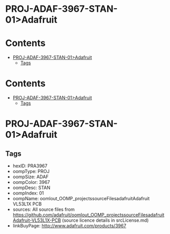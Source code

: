 
PROJ-ADAF-3967-STAN-01>Adafruit
===============================

Contents
========

* [PROJ-ADAF-3967-STAN-01>Adafruit](#proj-adaf-3967-stan-01adafruit)
	* [Tags](#tags)

Contents
========

* [PROJ-ADAF-3967-STAN-01>Adafruit](#proj-adaf-3967-stan-01adafruit)
	* [Tags](#tags)

# PROJ-ADAF-3967-STAN-01>Adafruit

## Tags

- hexID: PRA3967
- oompType: PROJ
- oompSize: ADAF
- oompColor: 3967
- oompDesc: STAN
- oompIndex: 01
- oompName: oomlout_OOMP_projectssourceFilesadafruitAdafruit VL53L1X PCB
- sources: All source files from https://github.com/adafruit/oomlout_OOMP_projectssourceFilesadafruitAdafruit-VL53L1X-PCB (source licence details in srcLicense.md)
- linkBuyPage: http://www.adafruit.com/products/3967

